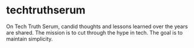 # techtruthserum
On Tech Truth Serum, candid thoughts and lessons learned over the years are shared. The mission is to cut through the hype in tech. The goal is to maintain simplicity.
